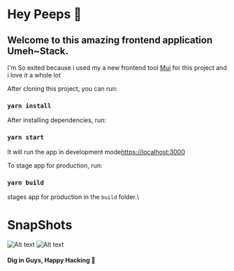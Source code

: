 # Hey Peeps :tada:
## Welcome to this amazing frontend application Umeh~Stack.

I'm So exited because i used my a new frontend tool [Mui](https://mui.com/) for this project and i love it a whole lot

After cloning this project, you can run:
### `yarn install`

After installing dependencies, run:
### `yarn start`
It will run the app in development mode[https://localhost:3000](https://localhost:3000)

To stage app for production, run:
### `yarn build`
stages app for production in the `build` folder.\ 

# SnapShots
![Alt text](C:\Users\dell\Videos\Captures/DarkMode.png "DarkMode View")
![Alt text](C:\Users\dell\Videos\Captures/LightMode.png "LightMode View")

#### Dig in Guys, Happy Hacking :tada:
